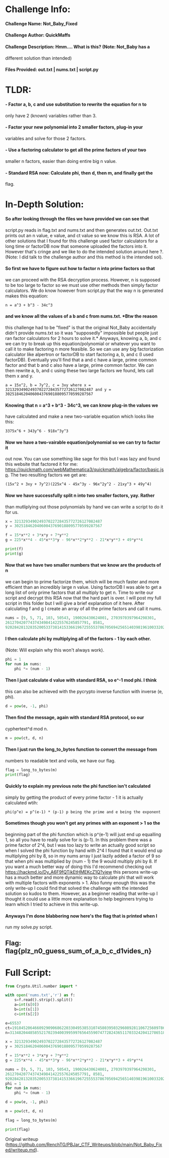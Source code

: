 # Challenge Info:

#### Challenge Name: Not_Baby_Fixed

#### Challenge Author: QuickMaffs

#### Challenge Description: Hmm.... What is this? (Note: Not_Baby has a
different solution than intended)

#### Files Provided: out.txt | nums.txt | script.py

# TLDR:  
#### - Factor a, b, c and use substitution to rewrite the equation for n to
only have 2 (known) variables rather than 3.  
#### - Factor your new polynomial into 2 smaller factors, plug-in your
variables and solve for those 2 factors.  
#### - Use a factoring calculator to get all the prime factors of your two
smaller n factors, easier than doing entire big n value.  
#### - Standard RSA now: Calculate phi, then d, then m, and finally get the
flag.

# In-Depth Solution:

#### So after looking through the files we have provided we can see that
script.py reads in flag.txt and nums.txt and then generates out.txt. Out.txt
prints out an n value, e value, and ct value so we know this is RSA. A lot of
other solutions that I found for this challenge used factor calculators for a
long time or factorDB now that someone uploaded the factors into it. However
that's cringe and we like to do the intended solution around here ?. (Note: I
did talk to the challenge author and this method is the intended sol).

#### So first we have to figure out how to factor n into prime factors so that
we can proceed with the RSA decryption process. However, n is supposed to be
too large to factor so we must use other methods then simply factor
calculators. We do know however from script.py that the way n is generated
makes this equation:

`n = a^3 + b^3 - 34c^3`

#### and we know all the values of a b and c from nums.txt. *Btw the reason
this challenge had to be "fixed" is that the original Not_Baby accidentally
didn't provide nums.txt so it was "supposedly" impossible but people just ran
factor calculators for 2 hours to solve it.* Anyways, knowing a, b, and c we
can try to break up this equation/polynomial or whatever you want to call it
to make factoring n more feasible. So we can use any big factorization
calculator like alpertron or factorDB to start factoring a, b, and c (I used
factorDB). Eventually you'll find that a and c have a large, prime common
factor and that b and c also have a large, prime common factor. We can then
rewrite a, b, and c using these two large factors we found, lets call them x
and y.

`a = 15x^2, b = 7y^2, c = 3xy where x =
321329349024937022728435772726127082487 and y =
302518462040600437690188095770599287567`

#### Knowing that n = a^3 + b^3 - 34c^3, we can know plug-in the values we
have calculated and make a new two-variable equation which looks like this:

`3375x^6 + 343y^6 - 918x^3y^3`

#### Now we have a two-vairable equation/polynomial so we can try to factor it
out now. You can use something like sage for this but I was lazy and found
this website that factored it for me:
https://quickmath.com/webMathematica3/quickmath/algebra/factor/basic.jsp. The
two resulting factors we get are:

`(15x^2 + 3xy + 7y^2)(225x^4 - 45x^3y - 96x^2y^2 - 21xy^3 + 49y^4)`

#### Now we have successfully split n into two smaller factors, yay. Rather
than mutliplying out those polynomials by hand we can write a script to do it
for us.

```python  
x = 321329349024937022728435772726127082487  
y = 302518462040600437690188095770599287567

f = 15*x**2 + 3*x*y + 7*y**2  
g = 225*x**4 - 45*x**3*y - 96*x**2*y**2 - 21*x*y**3 + 49*y**4

print(f)  
print(g)  
```

#### Now that we have two smaller numbers that we know are the products of n
we can begin to prime factorize them, which will be much faster and more
efficient than an incredibly large n value. Using factorDB I was able to get a
long list of only prime factors that all multiply to get n. Time to write our
script and decrypt this RSA now that the hard part is over. I will post my
full script in this folder but I will give a brief explanation of it here.
After calculating f and g I create an array of all the prime factors and call
it nums.

```python  
nums = [9, 5, 71, 103, 50543, 190026430624001, 2703970397964298301,
2612704207743743498414225576245857791, 8581,
9202842813283520053373814153366196725555378670569425651403981961003320229089581578132314718638828971883763395128536959296142080739168256752552585624307]  
```

#### I then calculate phi by multiplying all of the factors - 1 by each other.
(Note: Will explain why this won't always work).

```python  
phi = 1  
for num in nums:  
	phi *= (num - 1)  
```

#### Then I just calculate d value with standard RSA, so e^-1 mod phi. I think
this can also be achieved with the pycrypto inverse function with inverse (e,
phi).

```python  
d = pow(e, -1, phi)  
```

#### Then find the message, again with standard RSA protocol, so our
cyphertext^d mod n.

```python  
m = pow(ct, d, n)  
```

#### Then I just run the long_to_bytes function to convert the message from
numbers to readable text and voila, we have our flag.

```python  
flag = long_to_bytes(m)  
print(flag)  
```

#### Quickly to explain my previous note the phi function isn't calculated
simply by getting the product of every prime factor - 1 it is actually
calculated wtih:

`phi(p^e) = p^(e-1) * (p-1) p being the prime and e being the exponent`

#### Sometimes though you won't get any primes with an exponent > 1 so the
beginning part of the phi function which is p^(e-1) will just end up equalling
1, so all you have to really solve for is (p-1). In this problem there was a
prime factor of 2^4, but I was too lazy to write an actually good script so
when I solved the phi function by hand with 2^4 I found that it would end up
multiplying phi by 8, so in my nums array I just lazily added a factor of 9 so
that when phi was multiplied by (num - 1) the 9 would multiply phi by 8. If
you want a much better way of doing this I'd recommend checking out
https://hackmd.io/Dy_A6F9fQTikEtHMEKcZ1Q?view this persons write-up has a much
better and more dynamic way to calculate phi that will work with multiple
factors with exponents > 1. Also funny enough this was the only write-up I
could find that solved the challenge with the intended solution so kudos to
them. However, as a beginner reading that write-up I thought it could use a
little more explanation to help beginners trying to learn which I tried to
achieve in this write-up.

#### Anyways I'm done blabbering now here's the flag that is printed when I
run my solve.py script.

## Flag: flag{plz_n0_guess_sum_of_a_b_c_d1vides_n}

# Full Script:

```python  
from Crypto.Util.number import *

with open('nums.txt','r') as f:  
	s=f.read().strip().split()  
	a=int(s[0])  
	b=int(s[1])  
	c=int(s[2])

e=65537  
ct=1918452064660929090686220330495385310745803950329608928110672560978679963497394969369363585721389729566306519544561789659164639271919010791127784820214512488663422537225906608133719652453804000168907004058397487865279113133220466050285  
n=3134820448585521702394003995997656455907477282436511703324204127865184340978305062848983553236851077753614495104127538077189920381627136628226756258746377111950396074035862527542407869672121642062363412247864869790585619483151943257840

x = 321329349024937022728435772726127082487  
y = 302518462040600437690188095770599287567

f = 15*x**2 + 3*x*y + 7*y**2  
g = 225*x**4 - 45*x**3*y - 96*x**2*y**2 - 21*x*y**3 + 49*y**4

nums = [9, 5, 71, 103, 50543, 190026430624001, 2703970397964298301,
2612704207743743498414225576245857791, 8581,
9202842813283520053373814153366196725555378670569425651403981961003320229089581578132314718638828971883763395128536959296142080739168256752552585624307]  
phi = 1  
for num in nums:  
	phi *= (num - 1)

d = pow(e, -1, phi)

m = pow(ct, d, n)

flag = long_to_bytes(m)

print(flag)  
```

Original writeup
(https://github.com/RenchTG/PBJar_CTF_Writeups/blob/main/Not_Baby_Fixed/writeup.md).